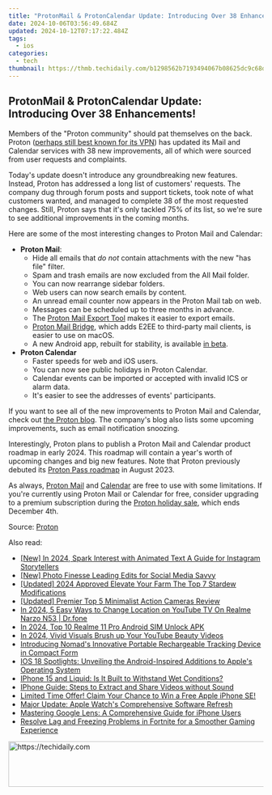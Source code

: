 ```yaml
---
title: "ProtonMail & ProtonCalendar Update: Introducing Over 38 Enhancements!"
date: 2024-10-06T03:56:49.684Z
updated: 2024-10-12T07:17:22.484Z
tags:
  - ios
categories:
  - tech
thumbnail: https://thmb.techidaily.com/b1298562b7193494067b08625dc9c68d20eae1f23bf97adbfc646940ddcb9e4e.jpg
---
```


## ProtonMail & ProtonCalendar Update: Introducing Over 38 Enhancements!

Members of the "Proton community" should pat themselves on the back. Proton ([perhaps still best known for its VPN](https://visual-screen-recording.techidaily.com/updated-ps3-playback-a-comprehensible-methodology-for-2024/)) has updated its Mail and Calendar services with 38 new improvements, all of which were sourced from user requests and complaints.

 Today's update doesn't introduce any groundbreaking new features. Instead, Proton has addressed a long list of customers' requests. The company dug through forum posts and support tickets, took note of what customers wanted, and managed to complete 38 of the most requested changes. Still, Proton says that it's only tackled 75% of its list, so we're sure to see additional improvements in the coming months.

 Here are some of the most interesting changes to Proton Mail and Calendar:

* **Proton Mail**:  
   * Hide all emails that _do not_ contain attachments with the new "has file" filter.  
   * Spam and trash emails are now excluded from the All Mail folder.  
   * You can now rearrange sidebar folders.  
   * Web users can now search emails by content.  
   * An unread email counter now appears in the Proton Mail tab on web.  
   * Messages can be scheduled up to three months in advance.  
   * The [Proton Mail Export Tool](https://www.anrdoezrs.net/links/3607085/type/dlg/sid/UUhtgUeUpU2001179/https://proton.me/support/proton-mail-export-tool) makes it easier to export emails.  
   * [Proton Mail Bridge](https://www.anrdoezrs.net/links/3607085/type/dlg/sid/UUhtgUeUpU2001179/https://proton.me/mail/bridge), which adds E2EE to third-party mail clients, is easier to use on macOS.  
   * A new Android app, rebuilt for stability, is available [in beta](https://www.anrdoezrs.net/links/3607085/type/dlg/sid/UUhtgUeUpU2001179/https://proton.me/support/mail-android-beta).
* **Proton Calendar**  
   * Faster speeds for web and iOS users.  
   * You can now see public holidays in Proton Calendar.  
   * Calendar events can be imported or accepted with invalid ICS or alarm data.  
   * It's easier to see the addresses of events' participants.

 If you want to see all of the new improvements to Proton Mail and Calendar, check out [the Proton blog](https://www.anrdoezrs.net/links/3607085/type/dlg/sid/UUhtgUeUpU2001179/https://proton.me/blog/mail-calendar-improvements-2023). The company's blog also lists some upcoming improvements, such as email notification snoozing.

 Interestingly, Proton plans to publish a Proton Mail and Calendar product roadmap in early 2024\. This roadmap will contain a year's worth of upcoming changes and big new features. Note that Proton previously debuted its [Proton Pass roadmap](https://phone-solutions.techidaily.com/how-to-bypass-frp-on-samsung-galaxy-f14-5g-by-drfone-android-unlock-remove-google-frp/) in August 2023.

 As always, [Proton Mail](https://www.anrdoezrs.net/links/3607085/type/dlg/sid/UUhtgUeUpU2001179/https://proton.me/mail) and [Calendar](https://www.anrdoezrs.net/links/3607085/type/dlg/sid/UUhtgUeUpU2001179/https://proton.me/calendar) are free to use with some limitations. If you're currently using Proton Mail or Calendar for free, consider upgrading to a premium subscription during the [Proton holiday sale](https://ios-pokemon-go.techidaily.com/how-does-the-stardust-trade-cost-in-pokemon-go-on-apple-iphone-12-mini-drfone-by-drfone-virtual-ios/), which ends December 4th.

 Source: [Proton](https://www.anrdoezrs.net/links/3607085/type/dlg/sid/UUhtgUeUpU2001179/https://proton.me/blog/mail-calendar-improvements-2023)

<ins class="adsbygoogle"
     style="display:block"
     data-ad-format="autorelaxed"
     data-ad-client="ca-pub-7571918770474297"
     data-ad-slot="1223367746"></ins>

<ins class="adsbygoogle"
     style="display:block"
     data-ad-client="ca-pub-7571918770474297"
     data-ad-slot="8358498916"
     data-ad-format="auto"
     data-full-width-responsive="true"></ins>

<span class="atpl-alsoreadstyle">Also read:</span>
<div><ul>
<li><a href="https://fox-links.techidaily.com/new-in-2024-spark-interest-with-animated-text-a-guide-for-instagram-storytellers/"><u>[New] In 2024, Spark Interest with Animated Text A Guide for Instagram Storytellers</u></a></li>
<li><a href="https://instagram-videos.techidaily.com/new-photo-finesse-leading-edits-for-social-media-savvy/"><u>[New] Photo Finesse Leading Edits for Social Media Savvy</u></a></li>
<li><a href="https://screen-video-capture.techidaily.com/updated-2024-approved-elevate-your-farm-the-top-7-stardew-modifications/"><u>[Updated] 2024 Approved Elevate Your Farm The Top 7 Stardew Modifications</u></a></li>
<li><a href="https://extra-approaches.techidaily.com/updated-premier-top-5-minimalist-action-cameras-review/"><u>[Updated] Premier Top 5 Minimalist Action Cameras Review</u></a></li>
<li><a href="https://change-location.techidaily.com/in-2024-5-easy-ways-to-change-location-on-youtube-tv-on-realme-narzo-n53-drfone-by-drfone-virtual-android/"><u>In 2024, 5 Easy Ways to Change Location on YouTube TV On Realme Narzo N53 | Dr.fone</u></a></li>
<li><a href="https://sim-unlock.techidaily.com/in-2024-top-10-realme-11-pro-android-sim-unlock-apk-by-drfone-android/"><u>In 2024, Top 10 Realme 11 Pro Android SIM Unlock APK</u></a></li>
<li><a href="https://facebook-video-share.techidaily.com/in-2024-vivid-visuals-brush-up-your-youtube-beauty-videos/"><u>In 2024, Vivid Visuals Brush up Your YouTube Beauty Videos</u></a></li>
<li><a href="https://os-tips.techidaily.com/introducing-nomads-innovative-portable-rechargeable-tracking-device-in-compact-form/"><u>Introducing Nomad's Innovative Portable Rechargeable Tracking Device in Compact Form</u></a></li>
<li><a href="https://os-tips.techidaily.com/ios-18-spotlights-unveiling-the-android-inspired-additions-to-apples-operating-system/"><u>IOS 18 Spotlights: Unveiling the Android-Inspired Additions to Apple's Operating System</u></a></li>
<li><a href="https://os-tips.techidaily.com/iphone-15-and-liquid-is-it-built-to-withstand-wet-conditions/"><u>IPhone 15 and Liquid: Is It Built to Withstand Wet Conditions?</u></a></li>
<li><a href="https://os-tips.techidaily.com/iphone-guide-steps-to-extract-and-share-videos-without-sound/"><u>IPhone Guide: Steps to Extract and Share Videos without Sound</u></a></li>
<li><a href="https://os-tips.techidaily.com/limited-time-offer-claim-your-chance-to-win-a-free-apple-iphone-se/"><u>Limited Time Offer! Claim Your Chance to Win a Free Apple iPhone SE!</u></a></li>
<li><a href="https://os-tips.techidaily.com/major-update-apple-watchs-comprehensive-software-refresh/"><u>Major Update: Apple Watch's Comprehensive Software Refresh</u></a></li>
<li><a href="https://os-tips.techidaily.com/mastering-google-lens-a-comprehensive-guide-for-iphone-users/"><u>Mastering Google Lens: A Comprehensive Guide for iPhone Users</u></a></li>
<li><a href="https://win-able.techidaily.com/resolve-lag-and-freezing-problems-in-fortnite-for-a-smoother-gaming-experience/"><u>Resolve Lag and Freezing Problems in Fortnite for a Smoother Gaming Experience</u></a></li>
</ul></div>

<!-- affiliate ads begin -->
<a href="https://appsumo.8odi.net/c/5597632/2111994/7443" target="_top" id="2111994">
  <img src="//a.impactradius-go.com/display-ad/7443-2111994" border="0" alt="https://techidaily.com" width="728" height="90"/>
</a>
<img height="0" width="0" src="https://appsumo.8odi.net/i/5597632/2111994/7443" style="position:absolute;visibility:hidden;" border="0" />
<!-- affiliate ads end -->

